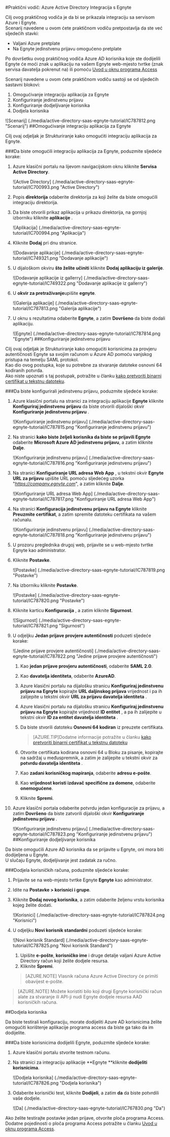 <properties 
    pageTitle="Praktični vodič: Azure Active Directory Integracija s Egnyte | Microsoft Azure" 
    description="Saznajte kako koristiti Egnyte s Azure Active Directory da biste omogućili jedinstvenu prijavu, automatiziranog dodjele resursa i više!" 
    services="active-directory" 
    authors="jeevansd"  
    documentationCenter="na" 
    manager="femila"/>
<tags 
    ms.service="active-directory" 
    ms.devlang="na" 
    ms.topic="article" 
    ms.tgt_pltfrm="na" 
    ms.workload="identity" 
    ms.date="09/29/2016" 
    ms.author="jeedes" />

#<a name="tutorial-azure-active-directory-integration-with-egnyte"></a>Praktični vodič: Azure Active Directory Integracija s Egnyte
  
Cilj ovog praktičnog vodiča je da bi se prikazala integraciju sa servisom Azure i Egnyte.  
Scenarij navedene u ovom ćete praktičnom vodiču pretpostavlja da ste već sljedećih stavki:

-   Valjani Azure pretplate
-   Na Egnyte jedinstvenu prijavu omogućeno pretplate
  
Po dovršetku ovog praktičnog vodiča Azure AD korisnika koje ste dodijelili Egnyte će moći znak u aplikaciju na vašem Egnyte web-mjesto tvrtke (znak servisa davatelja pokrenut na) ili pomoću [Uvod u oknu programa Access](active-directory-saas-access-panel-introduction.md)
  
Scenarij navedene u ovom ćete praktičnom vodiču sastoji se od sljedećih sastavni blokovi:

1.  Omogućivanje integraciju aplikacija za Egnyte
2.  Konfiguriranje jedinstvenu prijavu
3.  Konfiguriranje dodjeljivanje korisnika
4.  Dodjela korisnika

![Scenarij] (./media/active-directory-saas-egnyte-tutorial/IC787812.png "Scenarij")
##<a name="enabling-the-application-integration-for-egnyte"></a>Omogućivanje integraciju aplikacija za Egnyte
  
Cilj ovaj odjeljak je Strukturiranje kako omogućiti integraciju aplikacija za Egnyte.

###<a name="to-enable-the-application-integration-for-egnyte-perform-the-following-steps"></a>Da biste omogućili integraciju aplikacija za Egnyte, poduzmite sljedeće korake:

1.  Azure klasični portalu na lijevom navigacijskom oknu kliknite **Servisa Active Directory**.

    ![Active Directory] (./media/active-directory-saas-egnyte-tutorial/IC700993.png "Active Directory")

2.  Popis **direktorija** odaberite direktorija za koji želite da biste omogućili integraciju direktorija.

3.  Da biste otvorili prikaz aplikacija u prikazu direktorija, na gornjoj izborniku kliknite **aplikacije** .

    ![Aplikacija] (./media/active-directory-saas-egnyte-tutorial/IC700994.png "Aplikacija")

4.  Kliknite **Dodaj** pri dnu stranice.

    ![Dodavanje aplikacije] (./media/active-directory-saas-egnyte-tutorial/IC749321.png "Dodavanje aplikacije")

5.  U dijaloškom okviru **što želite učiniti** kliknite **Dodaj aplikaciju iz galerije**.

    ![Dodavanje aplikacije iz gallerry] (./media/active-directory-saas-egnyte-tutorial/IC749322.png "Dodavanje aplikacije iz gallerry")

6.  U **okvir za pretraživanje**upišite **egnyte**.

    ![Galerija aplikacije] (./media/active-directory-saas-egnyte-tutorial/IC787813.png "Galerija aplikacije")

7.  U oknu s rezultatima odaberite **Egnyte**, a zatim **Dovršeno** da biste dodali aplikaciju.

    ![Egnyte] (./media/active-directory-saas-egnyte-tutorial/IC787814.png "Egnyte")
##<a name="configuring-single-sign-on"></a>Konfiguriranje jedinstvenu prijavu
  
Cilj ovaj odjeljak je Strukturiranje kako omogućiti korisnicima za provjeru autentičnosti Egnyte sa svojim računom u Azure AD pomoću vanjskog pristupa na temelju SAML protokol.  
Kao dio ovog postupka, koje su potrebne za stvaranje datoteke osnovni 64 kodiranih potvrda.  
Ako niste upoznati s taj postupak, potražite u članku [kako pretvoriti binarni certifikat u tekstnu datoteku](http://youtu.be/PlgrzUZ-Y1o).

###<a name="to-configure-single-sign-on-perform-the-following-steps"></a>Da biste konfigurirali jedinstvenu prijavu, poduzmite sljedeće korake:

1.  Azure klasični portalu na stranici za integraciju aplikacije **Egnyte** kliknite **Konfiguriraj jedinstvenu prijavu** da biste otvorili dijaloški okvir **Konfiguriranje jedinstvenu prijavu** .

    ![Konfiguriranje jedinstvenu prijavu] (./media/active-directory-saas-egnyte-tutorial/IC787815.png "Konfiguriranje jedinstvenu prijavu")

2.  Na stranici **kako biste željeli korisnika da biste se prijavili Egnyte** odaberite **Microsoft Azure AD jedinstvenu prijavu**, a zatim kliknite **Dalje**.

    ![Konfiguriranje jedinstvenu prijavu] (./media/active-directory-saas-egnyte-tutorial/IC787816.png "Konfiguriranje jedinstvenu prijavu")

3.  Na stranici **Konfiguriranje URL adresa Web App** , u tekstni okvir **Egnyte URL za prijavu** upišite URL pomoću sljedećeg uzorka "*https://company.egnyte.com*", a zatim kliknite **Dalje**.

    ![Konfiguriranje URL adresa Web App] (./media/active-directory-saas-egnyte-tutorial/IC787817.png "Konfiguriranje URL adresa Web App")

4.  Na stranici **Konfiguracija jedinstvenu prijavu na Egnyte** kliknite **Preuzmite certifikat**, a zatim spremite datoteku certifikata na vašem računalu.

    ![Konfiguriranje jedinstvenu prijavu] (./media/active-directory-saas-egnyte-tutorial/IC787818.png "Konfiguriranje jedinstvenu prijavu")

5.  U prozoru preglednika drugoj web, prijavite se u web-mjesto tvrtke Egnyte kao administrator.

6.  Kliknite **Postavke**.

    ![Postavke] (./media/active-directory-saas-egnyte-tutorial/IC787819.png "Postavke")

7.  Na izborniku kliknite **Postavke**.

    ![Postavke] (./media/active-directory-saas-egnyte-tutorial/IC787820.png "Postavke")

8.  Kliknite karticu **Konfiguracija** , a zatim kliknite **Sigurnost**.

    ![Sigurnost] (./media/active-directory-saas-egnyte-tutorial/IC787821.png "Sigurnost")

9.  U odjeljku **Jedan prijave provjere autentičnosti** poduzeti sljedeće korake:

    ![Jedine prijave provjere autentičnosti] (./media/active-directory-saas-egnyte-tutorial/IC787822.png "Jedine prijave provjere autentičnosti")

    1.  Kao **jedan prijave provjeru autentičnosti**, odaberite **SAML 2.0**.
    2.  Kao **davatelja identiteta**, odaberite **AzureAD**.
    3.  Azure klasični portalu na dijalošku stranicu **Konfiguriraj jedinstvenu prijavu na Egnyte** kopirajte **URL daljinskog prijava** vrijednost i pa ih zalijepite u tekstni okvir **URL za prijavu davatelja identiteta** .
    4.  Azure klasični portalu na dijalošku stranicu **Konfiguriraj jedinstvenu prijavu na Egnyte** kopirajte vrijednost **ID entitet** , a pa ih zalijepite u tekstni okvir **ID za entitet davatelja identiteta** .
    5.  Da biste stvorili datoteku **Osnovni 64 kodiran** iz preuzete certifikata.  

        >[AZURE.TIP]Dodatne informacije potražite u članku [kako pretvoriti binarni certifikat u tekstnu datoteku](http://youtu.be/PlgrzUZ-Y1o)

    6.  Otvorite certifikata kodirana osnovni 64 u Bloku za pisanje, kopirajte na sadržaj u međuspremnik, a zatim je zalijepite u tekstni okvir za **potvrdu davatelja identiteta** .
    7.  Kao **zadani korisničkog mapiranja**, odaberite **adresu e-pošte**.
    8.  Kao **vrijednost koristi izdavač specifične za domene**, odaberite **onemogućene**.
    9.  Kliknite **Spremi**.

10. Azure klasični portala odaberite potvrdu jedan konfiguracije za prijavu, a zatim **Dovršeno** da biste zatvorili dijaloški okvir **Konfiguriranje jedinstvenu prijavu** .

    ![Konfiguriranje jedinstvenu prijavu] (./media/active-directory-saas-egnyte-tutorial/IC787823.png "Konfiguriranje jedinstvenu prijavu")
##<a name="configuring-user-provisioning"></a>Konfiguriranje dodjeljivanje korisnika
  
Da biste omogućili Azure AD korisnika da se prijavite u Egnyte, oni mora biti dodijeljena u Egnyte.  
U slučaju Egnyte, dodjeljivanje jest zadatak za ručno.

###<a name="to-provision-a-user-accounts-perform-the-following-steps"></a>Dodjela korisničkih računa, poduzmite sljedeće korake:

1.  Prijavite se na web-mjesto tvrtke Egnyte **Egnyte** kao administrator.

2.  Idite na **Postavke \> korisnici i grupe**.

3.  Kliknite **Dodaj novog korisnika**, a zatim odaberite željenu vrstu korisnika kojeg želite dodati.

    ![Korisnici] (./media/active-directory-saas-egnyte-tutorial/IC787824.png "Korisnici")

4.  U odjeljku **Novi korisnik standardni** poduzeti sljedeće korake:

    ![Novi korisnik Standard] (./media/active-directory-saas-egnyte-tutorial/IC787825.png "Novi korisnik Standard")

    1.  Upišite **e-pošte**, **korisničko ime** i druge detalje valjani Azure Active Directory račun koji želite dodjele resursa.
    2.  Kliknite **Spremi**.

    >[AZURE.NOTE] Vlasnik računa Azure Active Directory će primiti obavijest e-pošte.

>[AZURE.NOTE] Možete koristiti bilo koji drugi Egnyte korisnički račun alate za stvaranje ili API-ji nudi Egnyte dodjele resursa AAD korisničkih računa.

##<a name="assigning-users"></a>Dodjela korisnika
  
Da biste testirali konfiguraciju, morate dodijeliti Azure AD korisnicima želite omogućiti korištenje aplikacije programa access da biste ga tako da im dodijelite.

###<a name="to-assign-users-to-egnyte-perform-the-following-steps"></a>Da biste korisnicima dodijelili Egnyte, poduzmite sljedeće korake:

1.  Azure klasični portalu stvorite testnom računu.

2.  Na stranici za integraciju aplikacije **Egnyte **kliknite **dodijeliti korisnicima**.

    ![Dodjela korisnika] (./media/active-directory-saas-egnyte-tutorial/IC787826.png "Dodjela korisnika")

3.  Odaberite korisnički test, kliknite **Dodijeli**, a zatim **da** da biste potvrdili vaše dodjele.

    ![Da] (./media/active-directory-saas-egnyte-tutorial/IC767830.png "Da")
  
Ako želite testirajte postavke jedan prijave, otvorite ploča programa Access. Dodatne pojedinosti o ploča programa Access potražite u članku [Uvod u oknu programa Access](active-directory-saas-access-panel-introduction.md).